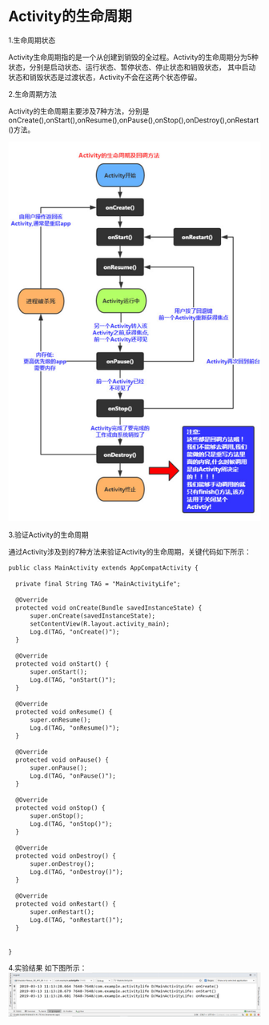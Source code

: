 # Activity的生命周期

1.生命周期状态

  Activity生命周期指的是一个从创建到销毁的全过程。Activity的生命周期分为5种状态，分别是启动状态、运行状态、暂停状态、停止状态和销毁状态，
  其中启动状态和销毁状态是过渡状态，Activity不会在这两个状态停留。

2.生命周期方法

  Activity的生命周期主要涉及7种方法，分别是onCreate(),onStart(),onResume(),onPause(),onStop(),onDestroy(),onRestart()方法。
  
  ![Image text](https://raw.githubusercontent.com/1045896802/ActivityLife/master/img/1.png)
  
3.验证Activity的生命周期
  
  通过Activity涉及到的7种方法来验证Activity的生命周期，关键代码如下所示：

    public class MainActivity extends AppCompatActivity {

      private final String TAG = "MainActivityLife";

      @Override
      protected void onCreate(Bundle savedInstanceState) {
          super.onCreate(savedInstanceState);
          setContentView(R.layout.activity_main);
          Log.d(TAG, "onCreate()");
      }

      @Override
      protected void onStart() {
          super.onStart();
          Log.d(TAG, "onStart()");
      }

      @Override
      protected void onResume() {
          super.onResume();
          Log.d(TAG, "onResume()");
      }

      @Override
      protected void onPause() {
          super.onPause();
          Log.d(TAG, "onPause()");
      }

      @Override
      protected void onStop() {
          super.onStop();
          Log.d(TAG, "onStop()");
      }

      @Override
      protected void onDestroy() {
          super.onDestroy();
          Log.d(TAG, "onDestroy()");
      }

      @Override
      protected void onRestart() {
          super.onRestart();
          Log.d(TAG, "onRestart()");
      }


    }

4.实验结果
    如下图所示：
![Image text](https://raw.githubusercontent.com/1045896802/ActivityLife/master/img/2.png)
